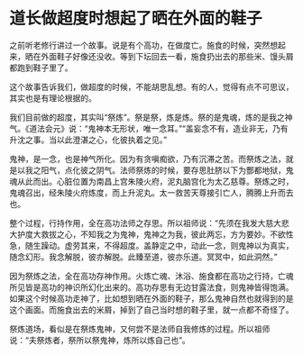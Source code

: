 # 道长做超度时想起了晒在外面的鞋子

之前听老修行讲过一个故事。说是有个高功，在做度亡。施食的时候，突然想起来，晒在外面鞋子好像还没收。等到下坛回去一看，施食扔出去的那些米、馒头屑都跑到鞋子里了。

这个故事告诉我们，做超度的时候，不能胡思乱想。有的人，觉得有点不可思议，其实也是有理论根据的。

我们目前做的超度，其实叫“祭炼”。祭是祭，炼是炼。祭的是鬼魂，炼的是我之神气。《道法会元》说：“鬼神本无形状，唯一念耳。”“盖妄念不有，造业非无，乃有升沈之事。当以此澄湛之心，化彼执着之见。”

鬼神，是一念，也是神气所化。因为有贪嗔痴欲，乃有沉滞之苦。而祭炼之法，就是以我之阳气，点化彼之阴气。法师祭炼的时候，要存思肚脐以下为酆都地狱，鬼魂从此而出。心脏位置为南昌上宫朱陵火府，泥丸脑宫化为太乙慈尊。祭炼之时，鬼魂召出，经朱陵火府炼度，而上升泥丸。太一救苦天尊接引亡人，腾腾上升而去也。

整个过程，行持作用，全在高功法师之存思。所以祖师说：“先须在我发大慈大悲大护度大救拔之心，不知我之为鬼神，鬼神之为我，彼此两忘，方为要妙。不欲性急，随生躁动。虚劳其来，不得超度。盖静定之中，动此一念，则鬼神以为真实，随念幻形。我念解脱，彼亦解脱。此臻至道，彼亦乐道。冥冥中，如此洞然。”

因为祭炼之法，全在高功存神作用。火炼亡魂、沐浴、施食都在高功之行持，亡魂所见皆是高功的神识所幻化出来的。高功存思有无边甘露法食，则鬼神皆得饱满。如果这个时候高功走神了，比如想到晒在外面的鞋子，那么鬼神自然也就得到的是这个画面。而施食出去的米屑，掉到了自己当时想的鞋子里，就一点都不奇怪了。

祭炼道场，看似是在祭炼鬼神，又何尝不是法师自我修炼的过程。所以祖师说：“夫祭炼者，祭所以祭鬼神，炼所以炼自己也”。
